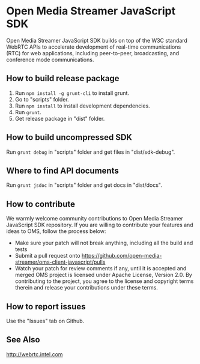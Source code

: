 # Open Media Streamer JavaScript SDK

Open Media Streamer JavaScript SDK builds on top of the W3C standard WebRTC APIs to accelerate development of real-time communications (RTC) for web applications, including peer-to-peer, broadcasting, and conference mode communications.

## How to build release package
1. Run `npm install -g grunt-cli` to install grunt.
2. Go to "scripts" folder.
3. Run `npm install` to install development dependencies.
4. Run `grunt`.
5. Get release package in "dist" folder.

## How to build uncompressed SDK
Run `grunt debug` in "scripts" folder and get files in "dist/sdk-debug".

## Where to find API documents
Run `grunt jsdoc` in "scripts" folder and get docs in "dist/docs".

## How to contribute
We warmly welcome community contributions to Open Media Streamer JavaScript SDK repository. If you are willing to contribute your features and ideas to OMS, follow the process below:
- Make sure your patch will not break anything, including all the build and tests
- Submit a pull request onto https://github.com/open-media-streamer/oms-client-javascript/pulls
- Watch your patch for review comments if any, until it is accepted and merged
OMS project is licensed under Apache License, Version 2.0. By contributing to the project, you agree to the license and copyright terms therein and release your contributions under these terms.

## How to report issues
Use the "Issues" tab on Github.

## See Also
http://webrtc.intel.com
